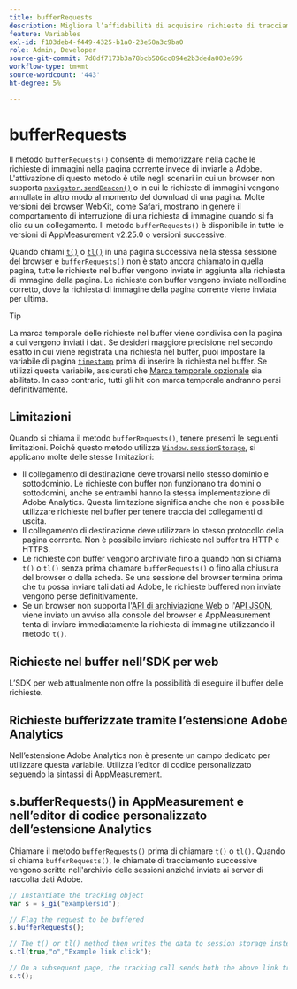 ```yaml
---
title: bufferRequests
description: Migliora l’affidabilità di acquisire richieste di tracciamento dei collegamenti per i browser che scaricano immediatamente la pagina.
feature: Variables
exl-id: f103deb4-f449-4325-b1a0-23e58a3c9ba0
role: Admin, Developer
source-git-commit: 7d8df7173b3a78bcb506cc894e2b3deda003e696
workflow-type: tm+mt
source-wordcount: '443'
ht-degree: 5%

---
```


# bufferRequests

Il metodo `bufferRequests()` consente di memorizzare nella cache le richieste di immagini nella pagina corrente invece di inviarle a Adobe. L&#39;attivazione di questo metodo è utile negli scenari in cui un browser non supporta [`navigator.sendBeacon()`](https://developer.mozilla.org/en-US/docs/Web/API/Navigator/sendBeacon) o in cui le richieste di immagini vengono annullate in altro modo al momento del download di una pagina. Molte versioni dei browser WebKit, come Safari, mostrano in genere il comportamento di interruzione di una richiesta di immagine quando si fa clic su un collegamento. Il metodo `bufferRequests()` è disponibile in tutte le versioni di AppMeasurement v2.25.0 o versioni successive.

Quando chiami [`t()`](t-method.md) o [`tl()`](tl-method.md) in una pagina successiva nella stessa sessione del browser e `bufferRequests()` non è stato ancora chiamato in quella pagina, tutte le richieste nel buffer vengono inviate in aggiunta alla richiesta di immagine della pagina. Le richieste con buffer vengono inviate nell’ordine corretto, dove la richiesta di immagine della pagina corrente viene inviata per ultima.

>[!TIP]
>
>La marca temporale delle richieste nel buffer viene condivisa con la pagina a cui vengono inviati i dati. Se desideri maggiore precisione nel secondo esatto in cui viene registrata una richiesta nel buffer, puoi impostare la variabile di pagina [`timestamp`](../page-vars/timestamp.md) prima di inserire la richiesta nel buffer. Se utilizzi questa variabile, assicurati che [Marca temporale opzionale](/help/technotes/timestamps-optional.md) sia abilitato. In caso contrario, tutti gli hit con marca temporale andranno persi definitivamente.

## Limitazioni

Quando si chiama il metodo `bufferRequests()`, tenere presenti le seguenti limitazioni. Poiché questo metodo utilizza [`Window.sessionStorage`](https://developer.mozilla.org/en-US/docs/Web/API/Web_Storage_API), si applicano molte delle stesse limitazioni:

* Il collegamento di destinazione deve trovarsi nello stesso dominio e sottodominio. Le richieste con buffer non funzionano tra domini o sottodomini, anche se entrambi hanno la stessa implementazione di Adobe Analytics. Questa limitazione significa anche che non è possibile utilizzare richieste nel buffer per tenere traccia dei collegamenti di uscita.
* Il collegamento di destinazione deve utilizzare lo stesso protocollo della pagina corrente. Non è possibile inviare richieste nel buffer tra HTTP e HTTPS.
* Le richieste con buffer vengono archiviate fino a quando non si chiama `t()` o `tl()` senza prima chiamare `bufferRequests()` o fino alla chiusura del browser o della scheda. Se una sessione del browser termina prima che tu possa inviare tali dati ad Adobe, le richieste buffered non inviate vengono perse definitivamente.
* Se un browser non supporta l&#39;[API di archiviazione Web](https://developer.mozilla.org/en-US/docs/Web/API/Web_Storage_API) o l&#39;[API JSON](https://developer.mozilla.org/en-US/docs/Web/JavaScript/Reference/Global_Objects/JSON), viene inviato un avviso alla console del browser e AppMeasurement tenta di inviare immediatamente la richiesta di immagine utilizzando il metodo `t()`.

## Richieste nel buffer nell’SDK per web

L’SDK per web attualmente non offre la possibilità di eseguire il buffer delle richieste.

## Richieste bufferizzate tramite l’estensione Adobe Analytics

Nell’estensione Adobe Analytics non è presente un campo dedicato per utilizzare questa variabile. Utilizza l’editor di codice personalizzato seguendo la sintassi di AppMeasurement.

## s.bufferRequests() in AppMeasurement e nell’editor di codice personalizzato dell’estensione Analytics

Chiamare il metodo `bufferRequests()` prima di chiamare `t()` o `tl()`. Quando si chiama `bufferRequests()`, le chiamate di tracciamento successive vengono scritte nell&#39;archivio delle sessioni anziché inviate ai server di raccolta dati Adobe.

```js
// Instantiate the tracking object
var s = s_gi("examplersid");

// Flag the request to be buffered
s.bufferRequests();

// The t() or tl() method then writes the data to session storage instead of sending it to Adobe
s.tl(true,"o","Example link click");

// On a subsequent page, the tracking call sends both the above link tracking call and the page view call
s.t();
```
